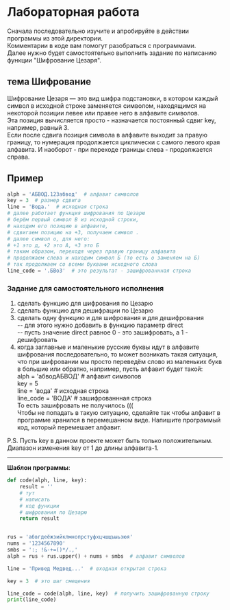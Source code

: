 # Лабораторная работа

Сначала последовательно изучите и апробируйте в действии программы из этой директории.  
Комментарии в коде вам помогут разобраться с программами.  
Далее нужно будет самостоятельно выполнить задание по написанию функции "Шифрование Цезаря".  

## тема Шифрование  

Шифрование Цезаря — это вид шифра подстановки, в котором каждый символ в исходной строке заменяется символом, находящимся на некоторой позиции левее или правее него в алфавите символов.  
Эта позиция вычисляется просто - назначается постоянный сдвиг key, например, равный 3.  
Если после сдвига позиция символа в алфавите выходит за правую границу, то нумерация продолжается циклически с самого левого края алфавита. И наоборот - при переходе границы слева - продолжается справа.  

## Пример  

```py
alph = 'АБВОД.123абвод'  # алфавит символов
key = 3  # размер сдвига
line = 'Вода.'  # исходная строка
# далее работает функция шифрования по Цезарю
# берём первый символ В из исходной строки,
# находим его позицию в алфавите, 
# сдвигаем позицию на +3, получаем символ . 
# далее символ о, для него:
# +1 это д, +2 это А, +3 это Б
# таким образом, переходя через правую границу алфавита
# продолжаем слева и находим символ Б (то есть о заменяем на Б)
# так продолжаем со всеми буквами исходного слова
line_code = '.БВо3'  # это результат - зашифрованнная строка
```

### Задание для самостоятельного исполнения  

1) сделать функцию для шифрования по Цезарю  
2) сделать функцию для дешифрации по Цезарю  
3) сделать одну функцию и для шифрования и для дешифрования  
-- для этого нужно добавить в функцию параметр direct  
-- пусть значение direct равное 0 - это зашифровать, а 1 - дешифровать  
4) когда заглавные и маленькие русские буквы идут в алфавите шифрования последовательно, то может возникать такая ситуация, что при шифровании мы просто переведём слово из маленьких букв в большие или обратно, например, пусть алфавит будет такой:  
alph = 'абводАБВОД'  # алфавит символов  
key = 5  
line = 'вода'  # исходная строка  
line_code = 'ВОДА'  # зашифрованнная строка  
То есть зашифровать не получилось (((  
Чтобы не попадать в такую ситуацию, сделайте так чтобы алфавит в программе хранился в перемешанном виде. Напишите программый код, который перемешает алфавит.  
  
P.S. Пусть key в данном проекте может быть только положительным. Диапазон изменения key от 1 до длины алфавита-1.

---  

**Шаблон программы**:  

```py
def code(alph, line, key):
    result = ''
    # тут
    # написать 
    # код функции
    # шифрования по Цезарю
    return result


rus = 'абвгдеёжзийклмнопрстуфхцчшщъыьэюя'
nums = '1234567890'
smbs = ':; !&-+=()*/.,'
alph = rus + rus.upper() + nums + smbs  # алфавит символов

line = 'Привед Медвед...'  # входная открытая строка

key = 3  # это шаг смещения  

line_code = code(alph, line, key)  # получить зашифрованную строку
print(line_code)
```
